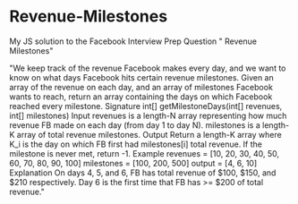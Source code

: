 # Revenue-Milestones
My JS solution to the Facebook Interview Prep Question " Revenue Milestones"

"We keep track of the revenue Facebook makes every day, and we want to know on what days Facebook hits certain revenue milestones. Given an array of the revenue on each day, and an array of milestones Facebook wants to reach, return an array containing the days on which Facebook reached every milestone.
Signature
int[] getMilestoneDays(int[] revenues, int[] milestones)
Input
revenues is a length-N array representing how much revenue FB made on each day (from day 1 to day N). milestones is a length-K array of total revenue milestones.
Output
Return a length-K array where K_i is the day on which FB first had milestones[i] total revenue. If the milestone is never met, return -1.
Example
revenues = [10, 20, 30, 40, 50, 60, 70, 80, 90, 100]
milestones = [100, 200, 500]
output = [4, 6, 10]
Explanation
On days 4, 5, and 6, FB has total revenue of $100, $150, and $210 respectively. Day 6 is the first time that FB has >= $200 of total revenue."
